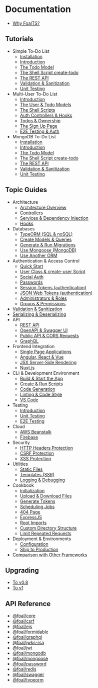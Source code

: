 # Documentation

* [Why FoalTS?](./README.md)

## Tutorials

* Simple To-Do List
  * [Installation](./tutorials/simple-todo-list/1-installation.md)
  * [Introduction](./tutorials/simple-todo-list/2-introduction.md)
  * [The Todo Model](./tutorials/simple-todo-list/3-the-todo-model.md)
  * [The Shell Script create-todo](./tutorials/simple-todo-list/4-the-shell-script-create-todo.md)
  * [The REST API](./tutorials/simple-todo-list/5-the-rest-api.md)
  * [Validation & Sanitization](./tutorials/simple-todo-list/6-validation-and-sanitization.md)
  * [Unit Testing](./tutorials/simple-todo-list/7-unit-testing.md)
* Multi-User To-Do List
  * [Introduction](./tutorials/multi-user-todo-list/1-Introduction.md)
  * [The User & Todo Models](./tutorials/multi-user-todo-list/2-the-user-and-todo-models.md)
  * [The Shell Scripts](./tutorials/multi-user-todo-list/3-the-shell-scripts.md)
  * [Auth Controllers & Hooks](./tutorials/multi-user-todo-list/5-auth-controllers-and-hooks.md)
  * [Todos & Ownership](./tutorials/multi-user-todo-list/6-todos-and-ownership.md)
  * [The Sign Up Page](./tutorials/multi-user-todo-list/7-the-signup-page.md)
  * [E2E Testing & Auth](./tutorials/multi-user-todo-list/8-e2e-testing-and-authentication.md)
* MongoDB To-Do List
  * [Installation](./tutorials/mongodb-todo-list/1-installation.md)
  * [Introduction](./tutorials/mongodb-todo-list/2-introduction.md)
  * [The Todo Model](./tutorials/mongodb-todo-list/3-the-todo-model.md)
  * [The Shell Script create-todo](./tutorials/mongodb-todo-list/4-the-shell-script-create-todo.md)
  * [The REST API](./tutorials/mongodb-todo-list/5-the-rest-api.md)
  * [Validation & Sanitization](./tutorials/mongodb-todo-list/6-validation-and-sanitization.md)
  * [Unit Testing](./tutorials/mongodb-todo-list/7-unit-testing.md)

## Topic Guides

* Architecture
  * [Architecture Overview](./architecture/architecture-overview.md)
  * [Controllers](./architecture/controllers.md)
  * [Services & Dependency Injection](./architecture/services-and-dependency-injection.md)
  * [Hooks](./architecture/hooks.md)
* Databases
  * [TypeORM (SQL & noSQL)](./databases/typeorm.md)
  * [Create Models & Queries](./databases/create-models-and-queries.md)
  * [Generate & Run Migrations](./databases/generate-and-run-migrations.md)
  * [Use Mongoose (MongoDB)](./databases/using-mongoose.md)
  * [Use Another ORM](./databases/using-another-orm.md)
* Authentication & Access Control
  * [Quick Start](./authentication-and-access-control/quick-start.md)
  * [User Class & create-user Script](./authentication-and-access-control/user-class.md)
  * [Social Auth](./authentication-and-access-control/social-auth.md)
  * [Passwords](./authentication-and-access-control/password-management.md)
  * [Session Tokens (authentication)](./authentication-and-access-control/session-tokens.md)
  * [JSON Web Tokens (authentication)](./authentication-and-access-control/jwt.md)
  * [Administrators & Roles](./authentication-and-access-control/administrators-and-roles.md)
  * [Groups & Permissions](./authentication-and-access-control/groups-and-permissions.md)
* [Validation & Sanitization](./validation-and-sanitization.md)
* [Serializing & Deserializing](./serializing-and-deserializing.md)
* API
  * [REST API](./api-section/rest-blueprints.md)
  * [OpenAPI & Swagger UI](./api-section/openapi-and-swagger-ui.md)
  * [Public API & CORS Requests](./api-section/public-api-and-cors-requests.md)
  * [GraphQL](./api-section/graphql.md)
* Frontend Integration
  * [Single Page Applications](./frontend-integration/single-page-applications.md)
  * [Angular, React & Vue](./frontend-integration/angular-react-vue.md)
  * [JSX Server-Side Rendering](./frontend-integration/jsx-server-side-rendering.md)
  * [Nuxt.js](./frontend-integration/nuxt.js.md)
* CLI & Development Environment
  * [Build & Start the App](./development-environment/build-and-start-the-app.md)
  * [Create & Run Scripts](./development-environment/create-and-run-scripts.md)
  * [Code Generation](./development-environment/code-generation.md)
  * [Linting & Code Style](./development-environment/linting-and-code-style.md)
  * [VS Code](./development-environment/vscode.md)
* Testing
  * [Introduction](./testing/introduction.md)
  * [Unit Testing](./testing/unit-testing.md)
  * [E2E Testing](./testing/e2e-testing.md)
* Cloud
  * [AWS Beanstalk](./cloud/aws-beanstalk.md)
  * [Firebase](./cloud/firebase.md)
* Security
  * [HTTP Headers Protection](./security/http-headers-protection.md)
  * [CSRF Protection](./security/csrf-protection.md)
  * [XSS Protection](./security/xss-protection.md)
* Utilities
  * [Static Files](./utilities/static-files.md)
  * [Templates (SSR)](./utilities/templating.md)
  * [Logging & Debugging](./utilities/logging-and-debugging.md)
* Cookbook
  * [Initialization](./cookbook/initialization.md)
  * [Upload & Download Files](./cookbook/upload-and-download-files.md)
  * [Generate Tokens](./cookbook/generate-tokens.md)
  * [Scheduling Jobs](./cookbook/scheduling-jobs.md)
  * [404 Page](./cookbook/404-page.md)
  * [ExpressJS](./cookbook/expressjs.md)
  * [Root Imports](./cookbook/root-imports.md)
  * [Custom Directory Structure](./cookbook/custom-directory-structure.md)
  * [Limit Repeated Requests](./cookbook/limit-repeated-requests.md)
* Deployment & Environments
  * [Configuration](./deployment-and-environments/configuration.md)
  * [Ship to Production](./deployment-and-environments/ship-to-production.md)
* [Comparison with Other Frameworks](./comparison-with-other-frameworks.md)

## Upgrading

* [To v0.8](https://github.com/FoalTS/foal/releases/tag/v0.8.0)
* [To v1](https://github.com/FoalTS/foal/releases/tag/v1.0.0)

## API Reference

* [@foal/core](./api/core/README.md)
* [@foal/csrf](./api/csrf/README.md)
* [@foal/ejs](./api/ejs/README.md)
* [@foal/formidable](./api/formidable/README.md)
* [@foal/graphql](./api/graphql/README.md)
* [@foal/jwks-rsa](./api/jwks-rsa/README.md)
* [@foal/jwt](./api/jwt/README.md)
* [@foal/mongodb](./api/mongodb/README.md)
* [@foal/mongoose](./api/mongoose/README.md)
* [@foal/password](./api/password/README.md)
* [@foal/redis](./api/password/README.md)
* [@foal/swagger](./api/swagger/README.md)
* [@foal/typeorm](./api/typeorm/README.md)
